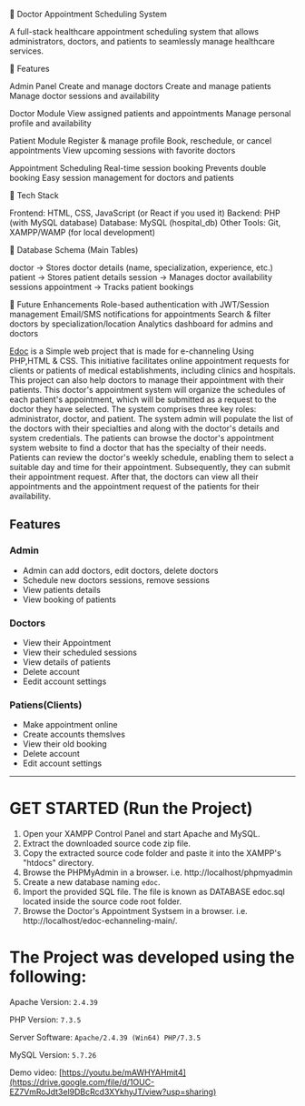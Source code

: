 🏥 Doctor Appointment Scheduling System

A full-stack healthcare appointment scheduling system that allows administrators, doctors, and patients to seamlessly manage healthcare services.

🔹 Features

Admin Panel
Create and manage doctors
Create and manage patients
Manage doctor sessions and availability

Doctor Module
View assigned patients and appointments
Manage personal profile and availability

Patient Module
Register & manage profile
Book, reschedule, or cancel appointments
View upcoming sessions with favorite doctors

Appointment Scheduling
Real-time session booking
Prevents double booking
Easy session management for doctors and patients

🔹 Tech Stack

Frontend: HTML, CSS, JavaScript (or React if you used it)
Backend: PHP (with MySQL database)
Database: MySQL (hospital_db)
Other Tools: Git, XAMPP/WAMP (for local development)

🔹 Database Schema (Main Tables)

doctor → Stores doctor details (name, specialization, experience, etc.)
patient → Stores patient details
session → Manages doctor availability sessions
appointment → Tracks patient bookings

🔹 Future Enhancements
Role-based authentication with JWT/Session management
Email/SMS notifications for appointments
Search & filter doctors by specialization/location
Analytics dashboard for admins and doctors

[Edoc](https://github.com/HashenUdara/edoc-doctor-appointment-system/) is a Simple web project that is made for e-channeling Using PHP,HTML & CSS.
This initiative facilitates online appointment requests for clients or patients of medical establishments, including clinics and hospitals. This project can also help doctors to manage their appointment with their patients. This doctor's appointment system will organize the schedules of each patient's appointment, which will be submitted as a request to the doctor they have selected. The system comprises three key roles: administrator, doctor, and patient. The system admin will populate the list of the doctors with their specialties and along with the doctor's details and system credentials. The patients can browse the doctor's appointment system website to find a doctor that has the specialty of their needs. Patients can review the doctor's weekly schedule, enabling them to select a suitable day and time for their appointment. Subsequently, they can submit their appointment request. After that, the doctors can view all their appointments and the appointment request of the patients for their availability.


## Features

### Admin
  
- Admin can add doctors, edit doctors, delete doctors    
- Schedule new doctors sessions, remove sessions   
- View patients details    
- View booking of patients    
    
    
 
 
### Doctors

- View their Appointment
- View their scheduled sessions
- View details of patients
- Delete account    
- Eedit account settings
    

    
### Patiens(Clients)
  
  - Make appointment online
  - Create accounts themslves
  - View their old booking
  - Delete account
  - Edit account settings    


-----------------------------------------------


# GET STARTED (Run the Project)

1. Open your XAMPP Control Panel and start Apache and MySQL.
2. Extract the downloaded source code zip file.
3. Copy the extracted source code folder and paste it into the XAMPP's "htdocs" directory.
4. Browse the PHPMyAdmin in a browser. i.e. http://localhost/phpmyadmin
5. Create a new database naming `edoc`.
6. Import the provided SQL file. The file is known as DATABASE edoc.sql located inside the source code root folder.
7. Browse the Doctor's Appointment Systsem in a browser. i.e. http://localhost/edoc-echanneling-main/.


# The Project was developed using the following:

Apache Version: 	`2.4.39`

PHP Version: 		`7.3.5`

Server Software: 	`Apache/2.4.39 (Win64) PHP/7.3.5`

MySQL Version: 		`5.7.26`

Demo video: [https://youtu.be/mAWHYAHmit4](https://drive.google.com/file/d/1OUC-EZ7VmRoJdt3el9DBcRcd3XYkhyJT/view?usp=sharing)




